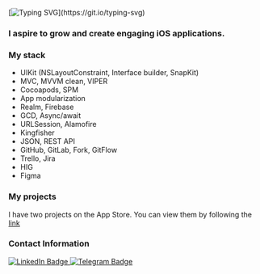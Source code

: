 [![Typing SVG](https://readme-typing-svg.herokuapp.com?font=Josefin+Sans&size=36&duration=2000&pause=1000&color=FF0EF6&background=FB78FF00&center=true&vCenter=true&random=false&width=600&height=70&lines=Hi!+I'm+Luiza+and+I'm+IOS+Developer.)](https://git.io/typing-svg)

### I aspire to grow and create engaging iOS applications.

### My stack
* UIKit (NSLayoutConstraint, Interface builder, SnapKit)
* MVC, MVVM clean, VIPER
* Cocoapods, SPM
* App modularization
* Realm, Firebase
* GCD, Async/await
* URLSession, Alamofire
* Kingfisher
* JSON, REST API
* GitHub, GitLab, Fork, GitFlow
* Trello, Jira
* HIG  
* Figma


### My projects
I have two projects on the App Store. 
You can view them by following the [link](https://apps.apple.com/ru/developer/luiza-samoilenko/id1689051170)

### Contact Information
<div id="badges" align="left">
  <a href="https://www.linkedin.com/in/luiza-samoilenko-5b7906233/">
    <img src="https://img.shields.io/badge/LinkedIn-ff0df6?style=for-the-badge&logo=linkedin&logoColor=white" alt="LinkedIn Badge"/>
  </a>
  <a href="https://t.me/sosisya">
    <img src="https://img.shields.io/badge/Telegram-ff0df6?style=for-the-badge&logo=telegram&logoColor=white" alt="Telegram Badge"/>
  </a>
</div>
